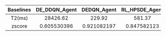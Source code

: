 ﻿| Baselines | DE_DDQN_Agent | DEDQN_Agent  | RL_HPSDE_Agent | LDE_Agent    | QLPSO_Agent | RLEPSO_Agent | RL_PSO_Agent | L2L_Agent    | DEAP_DE      | JDE21        | MadDE        | NL_SHADE_LBC | DEAP_PSO     | GL_PSO       | sDMS_PSO     | SAHLPSO      | DEAP_CMAES   | Random_search | BayesianOptimizer |
|:---------:|:-------------:|:------------:|:--------------:|:------------:|:-----------:|:------------:|:------------:|:------------:|:------------:|:------------:|:------------:|:------------:|:------------:|:------------:|:------------:|:------------:|:------------:|:-------------:|:-----------------:|
| T2(ms)        | 28426.62      | 229.92       | 581.37         | 339.87       | 4498.1      | 360.89       | 13590.32     | 4894         | 894.41       | 179.02       | 418.12       | 208.64       | 2118.82      | 58.19        | 68.42        | 4919.3       | 362.49       | 22.7          | 14197026          |
| zscore    | 0.605530396   | 0.921082197  | 0.847582123    | 0.889724644  | 0.72149007  | 0.884960868  | 0.648254215  | 0.716627606  | 0.836408843  | 0.946046585  | 0.874606398  | 0.929550167  | 0.800637701  | 1.052645279  | 1.035411913  | 0.715487541  | 0.938600657  | 1.184974746   | 0.351935263       |
